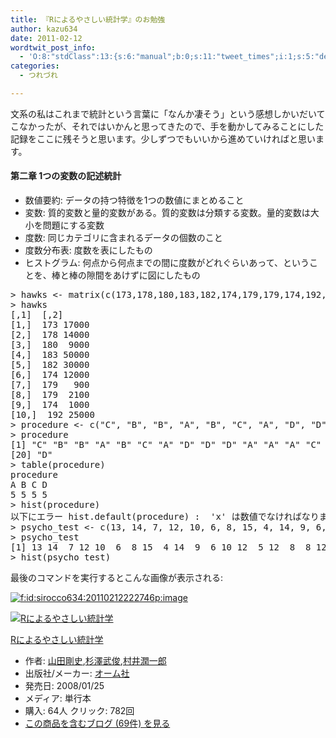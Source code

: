 ```yaml
---
title: 『Rによるやさしい統計学』のお勉強
author: kazu634
date: 2011-02-12
wordtwit_post_info:
  - 'O:8:"stdClass":13:{s:6:"manual";b:0;s:11:"tweet_times";i:1;s:5:"delay";i:0;s:7:"enabled";i:1;s:10:"separation";s:2:"60";s:7:"version";s:3:"3.7";s:14:"tweet_template";b:0;s:6:"status";i:2;s:6:"result";a:0:{}s:13:"tweet_counter";i:2;s:13:"tweet_log_ids";a:1:{i:0;i:5415;}s:9:"hash_tags";a:0:{}s:8:"accounts";a:1:{i:0;s:7:"kazu634";}}'
categories:
  - つれづれ

---
```

<div class="section">
<p>
    文系の私はこれまで統計という言葉に「なんか凄そう」という感想しかいだいてこなかったが、それではいかんと思ってきたので、手を動かしてみることにした記録をここに残そうと思います。少しずつでもいいから進めていければと思います。
</p>
  
<h4>
    第二章 1つの変数の記述統計
</h4>
  
<ul>
<li>
      数値要約: データの持つ特徴を1つの数値にまとめること
</li>
<li>
      変数: 質的変数と量的変数がある。質的変数は分類する変数。量的変数は大小を問題にする変数
</li>
<li>
      度数: 同じカテゴリに含まれるデータの個数のこと
</li>
<li>
      度数分布表: 度数を表にしたもの
</li>
<li>
      ヒストグラム: 何点から何点までの間に度数がどれぐらいあって、ということを、棒と棒の隙間をあけずに図にしたもの
</li>
</ul>
  
<pre class="syntax-highlight">
&#62; hawks &#60;- matrix(c(173,178,180,183,182,174,179,179,174,192,17000,14000,9000,50000,30000,12000,900,2100,1000,25000),10,2)
&#62; hawks
[,1]  [,2]
[1,]  173 17000
[2,]  178 14000
[3,]  180  9000
[4,]  183 50000
[5,]  182 30000
[6,]  174 12000
[7,]  179   900
[8,]  179  2100
[9,]  174  1000
[10,]  192 25000
&#62; procedure &#60;- c(&#34;C&#34;, &#34;B&#34;, &#34;B&#34;, &#34;A&#34;, &#34;B&#34;, &#34;C&#34;, &#34;A&#34;, &#34;D&#34;, &#34;D&#34;, &#34;D&#34;, &#34;A&#34;, &#34;A&#34;, &#34;A&#34;, &#34;C&#34;, &#34;B&#34;, &#34;D&#34;, &#34;C&#34;, &#34;C&#34;, &#34;B&#34;, &#34;D&#34;)
&#62; procedure
[1] &#34;C&#34; &#34;B&#34; &#34;B&#34; &#34;A&#34; &#34;B&#34; &#34;C&#34; &#34;A&#34; &#34;D&#34; &#34;D&#34; &#34;D&#34; &#34;A&#34; &#34;A&#34; &#34;A&#34; &#34;C&#34; &#34;B&#34; &#34;D&#34; &#34;C&#34; &#34;C&#34; &#34;B&#34;
[20] &#34;D&#34;
&#62; table(procedure)
procedure
A B C D
5 5 5 5
&#62; hist(procedure)
以下にエラー hist.default(procedure) :  &#39;x&#39; は数値でなければなりません
&#62; psycho_test &#60;- c(13, 14, 7, 12, 10, 6, 8, 15, 4, 14, 9, 6, 10, 12, 5, 12, 8, 8, 12,15)
&#62; psycho_test
[1] 13 14  7 12 10  6  8 15  4 14  9  6 10 12  5 12  8  8 12 15
&#62; hist(psycho_test)
</pre>
  
<p>
    最後のコマンドを実行するとこんな画像が表示される:
</p>
  
<p>
<a href="http://f.hatena.ne.jp/sirocco634/20110212222746" onclick="__gaTracker('send', 'event', 'outbound-article', 'http://f.hatena.ne.jp/sirocco634/20110212222746', '');" class="hatena-fotolife" target="_blank"><img src="http://cdn-ak.f.st-hatena.com/images/fotolife/s/sirocco634/20110212/20110212222746.png" alt="f:id:sirocco634:20110212222746p:image" title="f:id:sirocco634:20110212222746p:image" class="hatena-fotolife" /></a>
</p>
  
<div class="hatena-asin-detail">
<a href="http://www.amazon.co.jp/dp/4274067106/?tag=hatena_st1-22&ascsubtag=d-7ibv" onclick="__gaTracker('send', 'event', 'outbound-article', 'http://www.amazon.co.jp/dp/4274067106/?tag=hatena_st1-22&ascsubtag=d-7ibv', '');"><img src="https://images-na.ssl-images-amazon.com/images/I/412G0HB7AnL._SL160_.jpg" class="hatena-asin-detail-image" alt="Rによるやさしい統計学" title="Rによるやさしい統計学" /></a></p> 
    
<div class="hatena-asin-detail-info">
<p class="hatena-asin-detail-title">
<a href="http://www.amazon.co.jp/dp/4274067106/?tag=hatena_st1-22&ascsubtag=d-7ibv" onclick="__gaTracker('send', 'event', 'outbound-article', 'http://www.amazon.co.jp/dp/4274067106/?tag=hatena_st1-22&ascsubtag=d-7ibv', 'Rによるやさしい統計学');">Rによるやさしい統計学</a>
</p>
      
<ul>
<li>
<span class="hatena-asin-detail-label">作者:</span> <a href="http://d.hatena.ne.jp/keyword/%BB%B3%C5%C4%B9%E4%BB%CB" onclick="__gaTracker('send', 'event', 'outbound-article', 'http://d.hatena.ne.jp/keyword/%BB%B3%C5%C4%B9%E4%BB%CB', '山田剛史');" class="keyword">山田剛史</a>,<a href="http://d.hatena.ne.jp/keyword/%BF%F9%DF%B7%C9%F0%BD%D3" onclick="__gaTracker('send', 'event', 'outbound-article', 'http://d.hatena.ne.jp/keyword/%BF%F9%DF%B7%C9%F0%BD%D3', '杉澤武俊');" class="keyword">杉澤武俊</a>,<a href="http://d.hatena.ne.jp/keyword/%C2%BC%B0%E6%BD%E1%B0%EC%CF%BA" onclick="__gaTracker('send', 'event', 'outbound-article', 'http://d.hatena.ne.jp/keyword/%C2%BC%B0%E6%BD%E1%B0%EC%CF%BA', '村井潤一郎');" class="keyword">村井潤一郎</a>
</li>
<li>
<span class="hatena-asin-detail-label">出版社/メーカー:</span> <a href="http://d.hatena.ne.jp/keyword/%A5%AA%A1%BC%A5%E0%BC%D2" onclick="__gaTracker('send', 'event', 'outbound-article', 'http://d.hatena.ne.jp/keyword/%A5%AA%A1%BC%A5%E0%BC%D2', 'オーム社');" class="keyword">オーム社</a>
</li>
<li>
<span class="hatena-asin-detail-label">発売日:</span> 2008/01/25
</li>
<li>
<span class="hatena-asin-detail-label">メディア:</span> 単行本
</li>
<li>
<span class="hatena-asin-detail-label">購入</span>: 64人 <span class="hatena-asin-detail-label">クリック</span>: 782回
</li>
<li>
<a href="http://d.hatena.ne.jp/asin/4274067106" onclick="__gaTracker('send', 'event', 'outbound-article', 'http://d.hatena.ne.jp/asin/4274067106', 'この商品を含むブログ (69件) を見る');" target="_blank">この商品を含むブログ (69件) を見る</a>
</li>
</ul>
</div>
    
<div class="hatena-asin-detail-foot">
</div>
</div>
</div>
